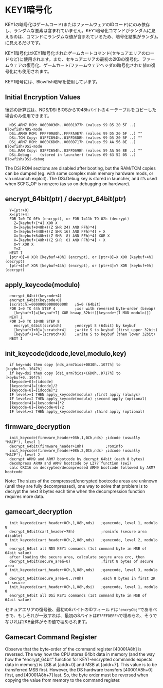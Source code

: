 # KEY1暗号化

KEY1の暗号化はゲームコード(またはファームウェアのIDコード)にのみ依存し、ランダムな要素は含まれていません。KEY1暗号化コマンドがランダムに見えるのは、<unencrypted>コマンドにランダムな値が含まれているため、暗号化結果がランダムに見えるだけです。

KEY1暗号化はKEY1暗号化されたゲームカートコマンド(セキュアエリアのロードなど)に使用されます。また、セキュアエリアの最初の2KBの復号化、ファームウェアの復号化、ゲームカート/ファームウェアヘッダの暗号化された値の復号化にも使用されます。

KEY1暗号には、Blowfish暗号を使用しています。

## Initial Encryption Values

後述の計算式は、NDS/DSi BIOSから1048hバイトのキーテーブルをコピーした場合のみ使用できます。

```
  NDS.ARM7 ROM: 00000030h..00001077h (values 99 D5 20 5F ..) Blowfish/NDS-mode
  DSi.ARM9 ROM: FFFF99A0h..FFFFA9E7h (values 99 D5 20 5F ..) ""
  DSi.TCM Copy: 01FFC894h..01FFD8DBh (values 99 D5 20 5F ..) ""
  DSi.ARM7 ROM: 0000C6D0h..0000D717h (values 59 AA 56 8E ..) Blowfish/DSi-mode
  DSi.RAM Copy: 03FFC654h..03FFD69Bh (values 59 AA 56 8E ..) ""
  DSi.Debug:    (stored in launcher) (values 69 63 52 05 ..) Blowfish/DSi-debug
```

The DSi ROM sections are disabled after booting, but the RAM/TCM copies can be dumped (eg. with some complex main memory hardware mods, or via unlaunch exploit). The DSi.Debug key is stored in launcher, and it’s used when SCFG_OP is nonzero (as so on debugging on hardware).

## encrypt_64bit(ptr) / decrypt_64bit(ptr)

```
  Y=[ptr+0]
  X=[ptr+4]
  FOR I=0 TO 0Fh (encrypt), or FOR I=11h TO 02h (decrypt)
    Z=[keybuf+I*4] XOR X
    X=[keybuf+048h+((Z SHR 24) AND FFh)*4]
    X=[keybuf+448h+((Z SHR 16) AND FFh)*4] + X
    X=[keybuf+848h+((Z SHR  8) AND FFh)*4] XOR X
    X=[keybuf+C48h+((Z SHR  0) AND FFh)*4] + X
    X=Y XOR X
    Y=Z
  NEXT I
  [ptr+0]=X XOR [keybuf+40h] (encrypt), or [ptr+0]=X XOR [keybuf+4h] (decrypt)
  [ptr+4]=Y XOR [keybuf+44h] (encrypt), or [ptr+4]=Y XOR [keybuf+0h] (decrypt)
```

## apply_keycode(modulo)

```
  encrypt_64bit(keycode+4)
  encrypt_64bit(keycode+0)
  [scratch]=0000000000000000h   ;S=0 (64bit)
  FOR I=0 TO 44h STEP 4         ;xor with reversed byte-order (bswap)
    [keybuf+I]=[keybuf+I] XOR bswap_32bit([keycode+(I MOD modulo)])
  NEXT I
  FOR I=0 TO 1040h STEP 8
    encrypt_64bit(scratch)      ;encrypt S (64bit) by keybuf
    [keybuf+I+0]=[scratch+4]    ;write S to keybuf (first upper 32bit)
    [keybuf+I+4]=[scratch+0]    ;write S to keybuf (then lower 32bit)
  NEXT I
```

## init_keycode(idcode,level,modulo,key)

```
  if key=nds then copy [nds_arm7bios+0030h..1077h] to [keybuf+0..1047h]
  if key=dsi then copy [dsi_arm7bios+C6D0h..D717h] to [keybuf+0..1047h]
  [keycode+0]=[idcode]
  [keycode+4]=[idcode]/2
  [keycode+8]=[idcode]*2
  IF level>=1 THEN apply_keycode(modulo) ;first apply (always)
  IF level>=2 THEN apply_keycode(modulo) ;second apply (optional)
  [keycode+4]=[keycode+4]*2
  [keycode+8]=[keycode+8]/2
  IF level>=3 THEN apply_keycode(modulo) ;third apply (optional)
```

## firmware_decryption

```
  init_keycode(firmware_header+08h,1,0Ch,nds) ;idcode (usually "MACP"), level 1
  decrypt_64bit(firmware_header+18h)          ;rominfo
  init_keycode(firmware_header+08h,2,0Ch,nds) ;idcode (usually "MACP"), level 2
  decrypt ARM9 and ARM7 bootcode by decrypt_64bit (each 8 bytes)
  decompress ARM9 and ARM7 bootcode by LZ77 function (swi)
  calc CRC16 on decrypted/decompressed ARM9 bootcode followed by ARM7 bootcode
```

Note: The sizes of the compressed/encrypted bootcode areas are unknown (until they are fully decompressed), one way to solve that problem is to decrypt the next 8 bytes each time when the decompression function requires more data.


## gamecart_decryption

```
  init_keycode(cart_header+0Ch,1,08h,nds)   ;gamecode, level 1, modulo 8
  decrypt_64bit(cart_header+78h)            ;rominfo (secure area disable)
  init_keycode(cart_header+0Ch,2,08h,nds)   ;gamecode, level 2, modulo 8
  encrypt_64bit all NDS KEY1 commands (1st command byte in MSB of 64bit value)
  after loading the secure_area, calculate secure_area crc, then
  decrypt_64bit(secure_area+0)              ;first 8 bytes of secure area
  init_keycode(cart_header+0Ch,3,08h,nds)   ;gamecode, level 3, modulo 8
  decrypt_64bit(secure_area+0..7F8h)        ;each 8 bytes in first 2K of secure
  init_keycode(cart_header+0Ch,1,08h,dsi)   ;gamecode, level 1, modulo 8
  encrypt_64bit all DSi KEY1 commands (1st command byte in MSB of 64bit value)
```

セキュアエリアの復号後、最初の8バイトのIDフィールドは`"encryObj"`であるべきで、もしそれが一致すれば、最初の8バイトは`E7FFFDEFFh`で埋められ、そうでなければ2KB全体がその値で埋められます。

## Gamecart Command Register

Observe that the byte-order of the command register [40001A8h] is reversed. The way how the CPU stores 64bit data in memory (and the way how the “encrypt_64bit” function for KEY1-encrypted commands expects data in memory) is LSB at [addr+0] and MSB at [addr+7]. This value is to be transferred MSB first. However, the DS hardware transfers [40001A8h+0] first, and [40001A8h+7] last. So, the byte order must be reversed when copying the value from memory to the command register.


